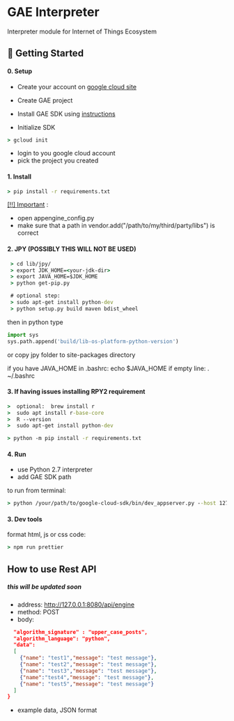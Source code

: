 # GAE Interpreter
Interpreter module for Internet of Things Ecosystem


## 🚀 Getting Started


#### 0. Setup

- Create your account on [google cloud site](https://cloud.google.com) 
- Create GAE project
- Install GAE SDK using [instructions](https://cloud.google.com/sdk/docs/quickstarts) 

- Initialize SDK
```cmd
> gcloud init 
```
- login to you google cloud account
- pick the project you created

#### 1. Install
```cmd
> pip install -r requirements.txt
```

[[!!] Important](https://cloud.google.com/appengine/docs/standard/python/tools/using-libraries-python-27) :
- open appengine_config.py
- make sure that a path in vendor.add("/path/to/my/third/party/libs") is correct

#### 2. JPY (POSSIBLY THIS WILL NOT BE USED)

```cmd
 > cd lib/jpy/
 > export JDK_HOME=<your-jdk-dir>
 > export JAVA_HOME=$JDK_HOME
 > python get-pip.py

 # optional step:
 > sudo apt-get install python-dev
 > python setup.py build maven bdist_wheel
```

then in python type
```python
import sys
sys.path.append('build/lib-os-platform-python-version')
```
or copy jpy folder to site-packages directory

if you have JAVA_HOME in .bashrc:
 echo $JAVA_HOME
if empty line:
 . ~/.bashrc

#### 3. If having issues installing RPY2 requirement
```cmd
>  optional:  brew install r
>  sudo apt install r-base-core
>  R --version
>  sudo apt-get install python-dev

> python -m pip install -r requirements.txt 

```

#### 4. Run
- use Python 2.7 interpreter
- add GAE SDK path 


to run from terminal:
```cmd
> python /your/path/to/google-cloud-sdk/bin/dev_appserver.py --host 127.0.0.1
```


#### 3. Dev tools
format html, js or css code:
```cmd
> npm run prettier
```


## How to use Rest API
##### this will be updated soon

- address: http://127.0.0.1:8080/api/engine
- method: POST
- body: 
```json {
  "algorithm_signature" : "upper_case_posts",
  "algorithm_language": "python",
  "data":
  [
    {"name": "test1","message": "test message"},
    {"name": "test2","message": "test message"},
    {"name": "test3","message": "test message"},
    {"name":"test4","message": "test message"},
    {"name": "test5","message": "test message"}
  ]
}
```
- example data, JSON format




